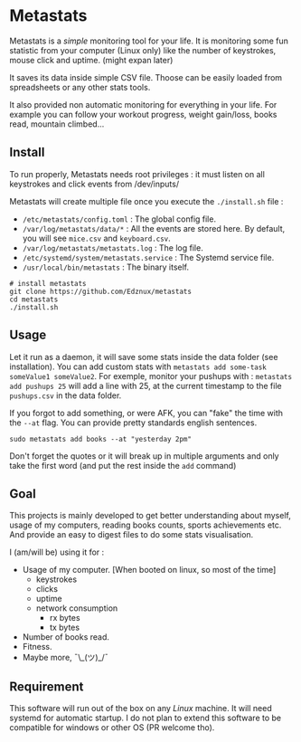 # Metastats

Metastats is a *simple* monitoring tool for your life.
It is monitoring some fun statistic from your computer (Linux only) like the number of keystrokes, mouse click and uptime. (might expan later)

It saves its data inside simple CSV file. Thoose can be easily loaded from spreadsheets or any other stats tools.

It also provided non automatic monitoring for everything in your life.
For example you can follow your workout progress, weight gain/loss, books read, mountain climbed...

## Install

To run properly, Metastats needs root privileges : it must listen on all keystrokes and click events from /dev/inputs/

Metastats will create multiple file once you execute the `./install.sh` file :
- `/etc/metastats/config.toml` : The global config file.
- `/var/log/metastats/data/*` : All the events are stored here. By default, you will see `mice.csv` and `keyboard.csv`.
- `/var/log/metastats/metastats.log` : The log file.
- `/etc/systemd/system/metastats.service` : The Systemd service file.
- `/usr/local/bin/metastats` : The binary itself.

```
# install metastats
git clone https://github.com/Edznux/metastats
cd metastats
./install.sh
```

## Usage

Let it run as a daemon, it will save some stats inside the data folder (see installation).
You can add custom stats with `metastats add some-task someValue1 someValue2`. For exemple, monitor your pushups with :
`metastats add pushups 25` will add a line with 25, at the current timestamp to the file `pushups.csv` in the data folder.

If you forgot to add something, or were AFK, you can "fake" the time with the `--at` flag.
You can provide pretty standards english sentences.

```
sudo metastats add books --at "yesterday 2pm"
```

Don't forget the quotes or it will break up in multiple arguments and only take the first word (and put the rest inside the `add` command)

## Goal

This projects is mainly developed to get better understanding about myself, usage of my computers, reading books counts, sports achievements etc.
And provide an easy to digest files to do some stats visualisation.

I (am/will be) using it for :
- Usage of my computer. [When booted on linux, so most of the time]
  - keystrokes
  - clicks
  - uptime
  - network consumption
    - rx bytes
    - tx bytes
- Number of books read.
- Fitness.
- Maybe more, ¯\\\_(ツ)\_/¯
## Requirement

This software will run out of the box on any *Linux* machine. It will need systemd for automatic startup.
I do not plan to extend this software to be compatible for windows or other OS (PR welcome tho).
